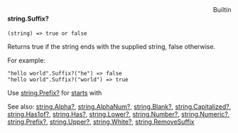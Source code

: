 <div style="float:right"><span class="builtin">Builtin</span></div>

#### string.Suffix?

``` suneido
(string) => true or false
```

Returns true if the string ends with the supplied string, false otherwise.

For example:

``` suneido
"hello world".Suffix?("he") => false
"hello world".Suffix?("world") => true
```

Use [string.Prefix?](<string.Prefix?.md>) for <u>starts</u> with


See also:
[string.Alpha?](<string.Alpha?.md>),
[string.AlphaNum?](<string.AlphaNum?.md>),
[string.Blank?](<string.Blank?.md>),
[string.Capitalized?](<string.Capitalized?.md>),
[string.Has1of?](<string.Has1of?.md>),
[string.Has?](<string.Has?.md>),
[string.Lower?](<string.Lower?.md>),
[string.Number?](<string.Number?.md>),
[string.Numeric?](<string.Numeric?.md>),
[string.Prefix?](<string.Prefix?.md>),
[string.Upper?](<string.Upper?.md>),
[string.White?](<string.White?.md>), <a href="/suneidoc/Language/Reference/String/string.RemoveSuffix">string.RemoveSuffix</a>
